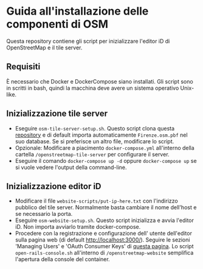 # Guida all'installazione delle componenti di OSM
Questa repository contiene gli script per inizializzare l'editor iD di OpenStreetMap e il tile server.

## Requisiti
È necessario che Docker e DockerCompose siano installati.
Gli script sono in scritti in bash, quindi la macchina deve avere un sistema operativo Unix-like.

## Inizializzazione tile server
- Eseguire `osm-tile-server-setup.sh`.  Questo script clona questa [repository](https://github.com/SimoMett/openstreetmap-tile-server) e di default importa automaticamente `Firenze.osm.pbf` nel suo database. Se si preferisce un altro file, modificare lo script.
- Opzionale: Modificare a piacimento `docker-compose.yml` all'interno della cartella `/openstreetmap-tile-server` per configurare il server.
- Eseguire il comando `docker-compose up -d` oppure `docker-compose up` se si vuole vedere l'output della command-line.

## Inizializzazione editor iD
- Modificare il file `website-scripts/put-ip-here.txt` con l'indirizzo pubblico del tile server. Normalmente basta cambiare il nome dell'host e se necessario la porta.
- Eseguire `osm-website-setup.sh`. Questo script inizializza e avvia l'editor iD. Non importa avviarlo tramite docker-compose.
- Procedere con la registrazione e configurazione dell' utente dell'editor sulla pagina web (di default [http://localhost:3000/](http://localhost:3000/)). Seguire le sezioni 'Managing Users' e 'OAuth Consumer Keys' di [questa pagina](https://github.com/openstreetmap/openstreetmap-website/blob/master/CONFIGURE.md). Lo script `open-rails-console.sh` all'interno di `/openstreetmap-website` semplifica l'apertura della console del container.
